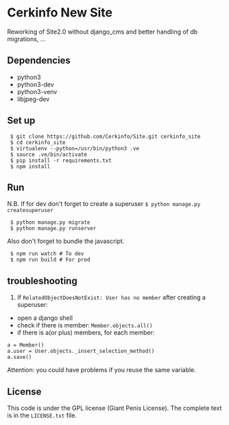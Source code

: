 # Cerkinfo New Site

Reworking of Site2.0 without django_cms and better handling of db migrations, ...

## Dependencies
- python3
- python3-dev
- python3-venv
- libjpeg-dev

## Set up
```
 $ git clone https://github.com/Cerkinfo/Site.git cerkinfo_site
 $ cd cerkinfo_site
 $ virtualenv --python=/usr/bin/python3 .ve
 $ source .ve/bin/activate
 $ pip install -r requirements.txt
 $ npm install
```
## Run

N.B. If for dev don't forget to create a superuser `$ python manage.py createsuperuser`

```
 $ python manage.py migrate
 $ python manage.py runserver
```

Also don't forget to bundle the javascript.

```
 $ npm run watch # To dev
 $ npm run build # For prod
```

## troubleshooting

1. If `RelatedObjectDoesNotExist: User has no member` after creating a superuser:
- open a django shell
- check if there is member: ```Member.objects.all()```
- if there is a(or plus) members, for each member:
```
a = Member()
a.user = User.objects._insert_selection_method()
a.save()
```
Attention: you could have problems if you reuse the same variable.


## License

This code is under the GPL license (Giant Penis License). The complete text is in the `LICENSE.txt` file.
